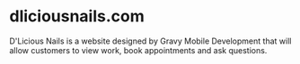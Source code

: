 dliciousnails.com
=================

D'Licious Nails is a website designed by Gravy Mobile Development that will allow customers to view work, book appointments and ask questions. 
